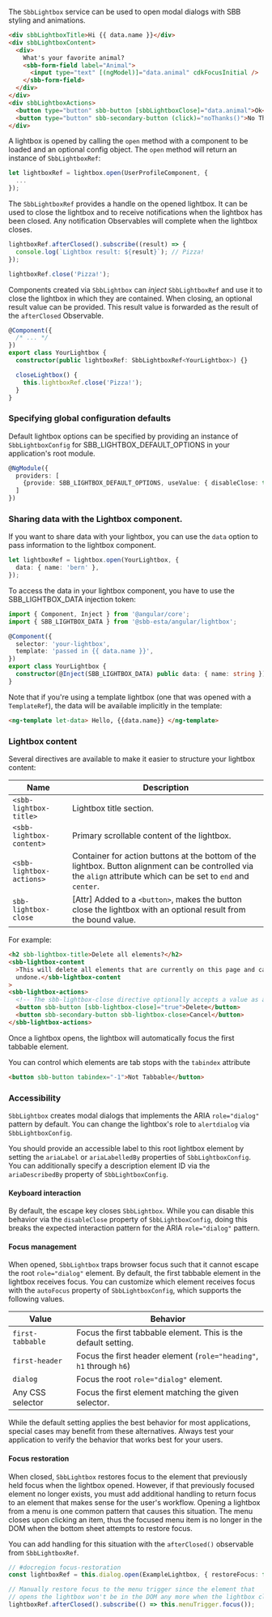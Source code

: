 The `SbbLightbox` service can be used to open modal dialogs with SBB styling and animations.

```html
<div sbbLightboxTitle>Hi {{ data.name }}</div>
<div sbbLightboxContent>
  <div>
    What's your favorite animal?
    <sbb-form-field label="Animal">
      <input type="text" [(ngModel)]="data.animal" cdkFocusInitial />
    </sbb-form-field>
  </div>
</div>
<div sbbLightboxActions>
  <button type="button" sbb-button [sbbLightboxClose]="data.animal">Ok</button>
  <button type="button" sbb-secondary-button (click)="noThanks()">No Thanks</button>
</div>
```

A lightbox is opened by calling the `open` method with a component to be loaded and an optional
config object. The `open` method will return an instance of `SbbLightboxRef`:

```ts
let lightboxRef = lightbox.open(UserProfileComponent, {
  ...
});
```

The `SbbLightboxRef` provides a handle on the opened lightbox. It can be used to close the lightbox and to
receive notifications when the lightbox has been closed. Any notification Observables will complete when the lightbox closes.

```ts
lightboxRef.afterClosed().subscribe((result) => {
  console.log(`Lightbox result: ${result}`); // Pizza!
});

lightboxRef.close('Pizza!');
```

Components created via `SbbLightbox` can _inject_ `SbbLightboxRef` and use it to close the lightbox
in which they are contained. When closing, an optional result value can be provided. This result
value is forwarded as the result of the `afterClosed` Observable.

```ts
@Component({
  /* ... */
})
export class YourLightbox {
  constructor(public lightboxRef: SbbLightboxRef<YourLightbox>) {}

  closeLightbox() {
    this.lightboxRef.close('Pizza!');
  }
}
```

### Specifying global configuration defaults

Default lightbox options can be specified by providing an instance of `SbbLightboxConfig` for
SBB_LIGHTBOX_DEFAULT_OPTIONS in your application's root module.

```ts
@NgModule({
  providers: [
    {provide: SBB_LIGHTBOX_DEFAULT_OPTIONS, useValue: { disableClose: true }}
  ]
})
```

### Sharing data with the Lightbox component.

If you want to share data with your lightbox, you can use the `data`
option to pass information to the lightbox component.

```ts
let lightboxRef = lightbox.open(YourLightbox, {
  data: { name: 'bern' },
});
```

To access the data in your lightbox component, you have to use the SBB_LIGHTBOX_DATA injection token:

```ts
import { Component, Inject } from '@angular/core';
import { SBB_LIGHTBOX_DATA } from '@sbb-esta/angular/lightbox';

@Component({
  selector: 'your-lightbox',
  template: 'passed in {{ data.name }}',
})
export class YourLightbox {
  constructor(@Inject(SBB_LIGHTBOX_DATA) public data: { name: string }) {}
}
```

Note that if you're using a template lightbox (one that was opened with a `TemplateRef`), the data
will be available implicitly in the template:

```html
<ng-template let-data> Hello, {{data.name}} </ng-template>
```

### Lightbox content

Several directives are available to make it easier to structure your lightbox content:

| Name                     | Description                                                                                                                                                      |
| ------------------------ | ---------------------------------------------------------------------------------------------------------------------------------------------------------------- |
| `<sbb-lightbox-title>`   | Lightbox title section.                                                                                                                                          |
| `<sbb-lightbox-content>` | Primary scrollable content of the lightbox.                                                                                                                      |
| `<sbb-lightbox-actions>` | Container for action buttons at the bottom of the lightbox. Button alignment can be controlled via the `align` attribute which can be set to `end` and `center`. |
| `sbb-lightbox-close`     | \[Attr] Added to a `<button>`, makes the button close the lightbox with an optional result from the bound value.                                                 |

For example:

```html
<h2 sbb-lightbox-title>Delete all elements?</h2>
<sbb-lightbox-content
  >This will delete all elements that are currently on this page and cannot be
  undone.</sbb-lightbox-content
>
<sbb-lightbox-actions>
  <!-- The sbb-lightbox-close directive optionally accepts a value as a result for the lightbox. -->
  <button sbb-button [sbb-lightbox-close]="true">Delete</button>
  <button sbb-secondary-button sbb-lightbox-close>Cancel</button>
</sbb-lightbox-actions>
```

Once a lightbox opens, the lightbox will automatically focus the first tabbable element.

You can control which elements are tab stops with the `tabindex` attribute

```html
<button sbb-button tabindex="-1">Not Tabbable</button>
```

### Accessibility

`SbbLightbox` creates modal dialogs that implements the ARIA `role="dialog"` pattern by default.
You can change the lightbox's role to `alertdialog` via `SbbLightboxConfig`.

You should provide an accessible label to this root lightbox element by setting the `ariaLabel` or
`ariaLabelledBy` properties of `SbbLightboxConfig`. You can additionally specify a description element
ID via the `ariaDescribedBy` property of `SbbLightboxConfig`.

#### Keyboard interaction

By default, the escape key closes `SbbLightbox`. While you can disable this behavior via
the `disableClose` property of `SbbLightboxConfig`, doing this breaks the expected interaction
pattern for the ARIA `role="dialog"` pattern.

#### Focus management

When opened, `SbbLightbox` traps browser focus such that it cannot escape the root
`role="dialog"` element. By default, the first tabbable element in the lightbox receives focus.
You can customize which element receives focus with the `autoFocus` property of
`SbbLightboxConfig`, which supports the following values.

| Value            | Behavior                                                             |
| ---------------- | -------------------------------------------------------------------- |
| `first-tabbable` | Focus the first tabbable element. This is the default setting.       |
| `first-header`   | Focus the first header element (`role="heading"`, `h1` through `h6`) |
| `dialog`         | Focus the root `role="dialog"` element.                              |
| Any CSS selector | Focus the first element matching the given selector.                 |

While the default setting applies the best behavior for most applications, special cases may benefit
from these alternatives. Always test your application to verify the behavior that works best for
your users.

#### Focus restoration

When closed, `SbbLightbox` restores focus to the element that previously held focus when the
lightbox opened. However, if that previously focused element no longer exists, you must
add additional handling to return focus to an element that makes sense for the user's workflow.
Opening a lightbox from a menu is one common pattern that causes this situation. The menu
closes upon clicking an item, thus the focused menu item is no longer in the DOM when the bottom
sheet attempts to restore focus.

You can add handling for this situation with the `afterClosed()` observable from `SbbLightboxRef`.

```ts
// #docregion focus-restoration
const lightboxRef = this.dialog.open(ExampleLightbox, { restoreFocus: false });

// Manually restore focus to the menu trigger since the element that
// opens the lightbox won't be in the DOM any more when the lightbox closes.
lightboxRef.afterClosed().subscribe(() => this.menuTrigger.focus());
```
